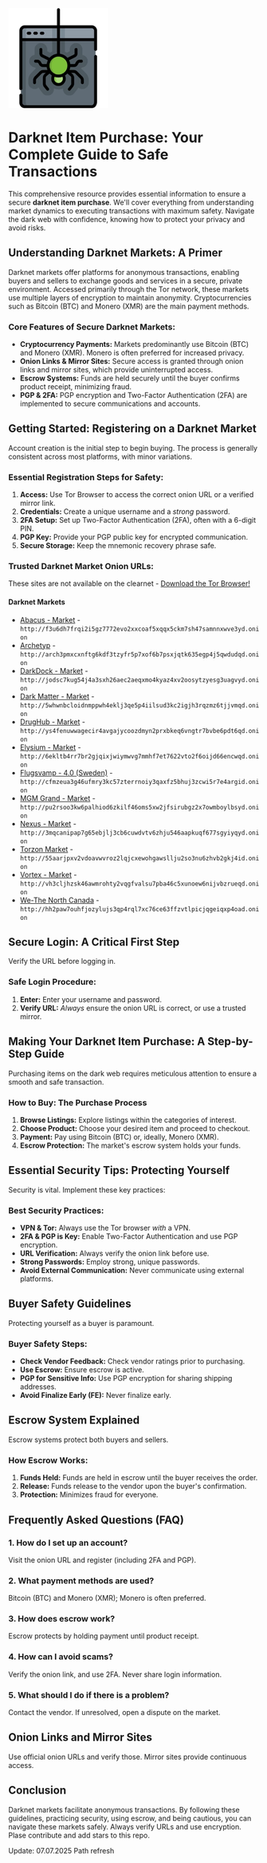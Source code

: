 <img src="/scr/mirror.webp" width="200">

# Darknet Item Purchase: Your Complete Guide to Safe Transactions

This comprehensive resource provides essential information to ensure a secure **darknet item purchase**.  We'll cover everything from understanding market dynamics to executing transactions with maximum safety.  Navigate the dark web with confidence, knowing how to protect your privacy and avoid risks.

## Understanding Darknet Markets: A Primer

Darknet markets offer platforms for anonymous transactions, enabling buyers and sellers to exchange goods and services in a secure, private environment. Accessed primarily through the Tor network, these markets use multiple layers of encryption to maintain anonymity.  Cryptocurrencies such as Bitcoin (BTC) and Monero (XMR) are the main payment methods.

### Core Features of Secure Darknet Markets:

*   **Cryptocurrency Payments:** Markets predominantly use Bitcoin (BTC) and Monero (XMR).  Monero is often preferred for increased privacy.
*   **Onion Links & Mirror Sites:** Secure access is granted through onion links and mirror sites, which provide uninterrupted access.
*   **Escrow Systems:** Funds are held securely until the buyer confirms product receipt, minimizing fraud.
*   **PGP & 2FA:** PGP encryption and Two-Factor Authentication (2FA) are implemented to secure communications and accounts.

##  Getting Started: Registering on a Darknet Market

Account creation is the initial step to begin buying. The process is generally consistent across most platforms, with minor variations.

###  Essential Registration Steps for Safety:

1.  **Access:** Use Tor Browser to access the correct onion URL or a verified mirror link.
2.  **Credentials:** Create a unique username and a *strong* password.
3.  **2FA Setup:** Set up Two-Factor Authentication (2FA), often with a 6-digit PIN.
4.  **PGP Key:** Provide your PGP public key for encrypted communication.
5.  **Secure Storage:** Keep the mnemonic recovery phrase safe.

###  Trusted Darknet Market Onion URLs:
These sites are not available on the clearnet - [Download the Tor Browser!](https://www.torproject.org/download/)

#### Darknet Markets

*   [Abacus - Market](http://f3u6dh7frqi2i5gz7772evo2xxcoaf5xqqx5ckm7sh47samnnxwve3yd.onion) - `http://f3u6dh7frqi2i5gz7772evo2xxcoaf5xqqx5ckm7sh47samnnxwve3yd.onion`
*   [Archetyp](@archetyp) - `http://arch3pmxcxnftg6kdf3tzyfr5p7xof6b7psxjqtk635egp4j5qwdudqd.onion`
*   [DarkDock - Market](http://jodsc7kug54j4a3sxh26aec2aeqxmo4kyaz4xv2oosytzyesg3uagvyd.onion) - `http://jodsc7kug54j4a3sxh26aec2aeqxmo4kyaz4xv2oosytzyesg3uagvyd.onion`
*   [Dark Matter - Market](http://5whwnbcloidnmppwh4eklj3qe5p4iilsud3kc2igjh3rqzmz6tjjvmqd.onion) - `http://5whwnbcloidnmppwh4eklj3qe5p4iilsud3kc2igjh3rqzmz6tjjvmqd.onion`
*   [DrugHub - Market](http://ys4fenuwwagecir4avgajycoozdmyn2prxbkeq6vngtr7bvbe6pdt6qd.onion) - `http://ys4fenuwwagecir4avgajycoozdmyn2prxbkeq6vngtr7bvbe6pdt6qd.onion`
*   [Elysium - Market](http://6ekltb4rr7br2gjqixjwiymwvg7mmhf7et7622vto2f6oijd66encwqd.onion) - `http://6ekltb4rr7br2gjqixjwiymwvg7mmhf7et7622vto2f6oijd66encwqd.onion`
*   [Flugsvamp - 4.0 (Sweden)](http://cfmzeua3g46ufmry3kc57zterrnoiy3qaxfz5bhuj3zcwi5r7e4argid.onion) - `http://cfmzeua3g46ufmry3kc57zterrnoiy3qaxfz5bhuj3zcwi5r7e4argid.onion`
*   [MGM Grand - Market](http://pu2rsoo3kw6palhiod6zkilf46oms5xw2jfsirubgz2x7owmboylbsyd.onion) - `http://pu2rsoo3kw6palhiod6zkilf46oms5xw2jfsirubgz2x7owmboylbsyd.onion`
*   [Nexus - Market](http://3mqcanipap7g65ebjlj3cb6cuwdvtv6zhju546aapkuqf677sgyiyqyd.onion) - `http://3mqcanipap7g65ebjlj3cb6cuwdvtv6zhju546aapkuqf677sgyiyqyd.onion`
*   [Torzon Market](http://55aarjpxv2vdoavwvroz2lqjcxewohgawsllju2so3nu6zhvb2gkj4id.onion) - `http://55aarjpxv2vdoavwvroz2lqjcxewohgawsllju2so3nu6zhvb2gkj4id.onion`
*   [Vortex - Market](http://vh3cljhzsk46awmrohty2vqgfvalsu7pba46c5xunoew6nijvbzrueqd.onion) - `http://vh3cljhzsk46awmrohty2vqgfvalsu7pba46c5xunoew6nijvbzrueqd.onion`
*   [We-The North Canada](http://hh2paw7ouhfjozylujs3qp4rql7xc76ce63ffzvtlpicjqgeiqxp4oad.onion) - `http://hh2paw7ouhfjozylujs3qp4rql7xc76ce63ffzvtlpicjqgeiqxp4oad.onion`

## Secure Login: A Critical First Step

Verify the URL before logging in.

###  Safe Login Procedure:

1.  **Enter:** Enter your username and password.
2.  **Verify URL:** *Always* ensure the onion URL is correct, or use a trusted mirror.

##  Making Your Darknet Item Purchase: A Step-by-Step Guide

Purchasing items on the dark web requires meticulous attention to ensure a smooth and safe transaction.

###  How to Buy: The Purchase Process

1.  **Browse Listings:** Explore listings within the categories of interest.
2.  **Choose Product:** Choose your desired item and proceed to checkout.
3.  **Payment:** Pay using Bitcoin (BTC) or, ideally, Monero (XMR).
4.  **Escrow Protection:** The market's escrow system holds your funds.

## Essential Security Tips: Protecting Yourself

Security is vital. Implement these key practices:

###  Best Security Practices:

*   **VPN & Tor:** Always use the Tor browser *with* a VPN.
*   **2FA & PGP is Key:** Enable Two-Factor Authentication and use PGP encryption.
*   **URL Verification:** Always verify the onion link before use.
*   **Strong Passwords:** Employ strong, unique passwords.
*   **Avoid External Communication:** Never communicate using external platforms.

##  Buyer Safety Guidelines

Protecting yourself as a buyer is paramount.

###  Buyer Safety Steps:

*   **Check Vendor Feedback:** Check vendor ratings prior to purchasing.
*   **Use Escrow:** Ensure escrow is active.
*   **PGP for Sensitive Info:** Use PGP encryption for sharing shipping addresses.
*   **Avoid Finalize Early (FE):** Never finalize early.

##  Escrow System Explained

Escrow systems protect both buyers and sellers.

### How Escrow Works:

1.  **Funds Held:** Funds are held in escrow until the buyer receives the order.
2.  **Release:** Funds release to the vendor upon the buyer's confirmation.
3.  **Protection:** Minimizes fraud for everyone.

##  Frequently Asked Questions (FAQ)

### 1. How do I set up an account?

Visit the onion URL and register (including 2FA and PGP).

### 2. What payment methods are used?

Bitcoin (BTC) and Monero (XMR); Monero is often preferred.

### 3. How does escrow work?

Escrow protects by holding payment until product receipt.

### 4. How can I avoid scams?

Verify the onion link, and use 2FA. Never share login information.

### 5.  What should I do if there is a problem?

Contact the vendor. If unresolved, open a dispute on the market.

##  Onion Links and Mirror Sites

Use official onion URLs and verify those. Mirror sites provide continuous access.

## Conclusion

Darknet markets facilitate anonymous transactions. By following these guidelines, practicing security, using escrow, and being cautious, you can navigate these markets safely. Always verify URLs and use encryption.
Plase contribute and add stars to this repo.



Update:  07.07.2025 Path refresh